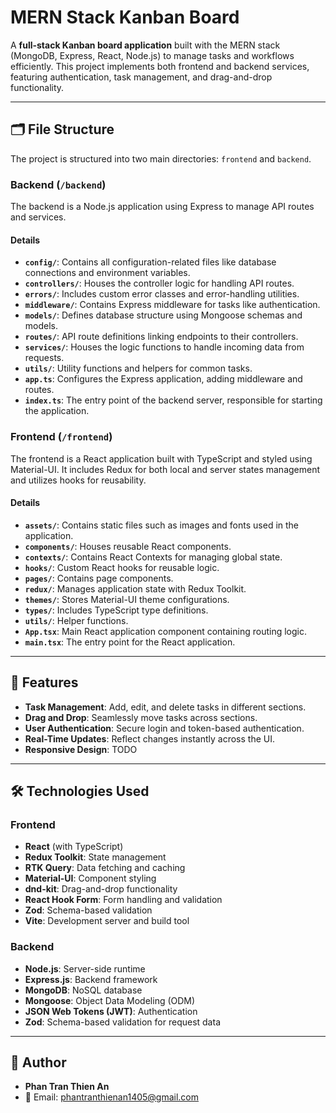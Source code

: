 # MERN Stack Kanban Board

A **full-stack Kanban board application** built with the MERN stack (MongoDB, Express, React, Node.js) to manage tasks and workflows efficiently. This project implements both frontend and backend services, featuring authentication, task management, and drag-and-drop functionality.

---

## 🗂️ File Structure

The project is structured into two main directories: `frontend` and `backend`.

### **Backend** (`/backend`)
The backend is a Node.js application using Express to manage API routes and services.

#### **Details**
- **`config/`**: Contains all configuration-related files like database connections and environment variables.
- **`controllers/`**: Houses the controller logic for handling API routes.
- **`errors/`**: Includes custom error classes and error-handling utilities.
- **`middleware/`**: Contains Express middleware for tasks like authentication.
- **`models/`**: Defines database structure using Mongoose schemas and models.
- **`routes/`**: API route definitions linking endpoints to their controllers.
- **`services/`**: Houses the logic functions to handle incoming data from requests.
- **`utils/`**: Utility functions and helpers for common tasks.
- **`app.ts`**: Configures the Express application, adding middleware and routes.
- **`index.ts`**: The entry point of the backend server, responsible for starting the application.

### **Frontend** (`/frontend`)
The frontend is a React application built with TypeScript and styled using Material-UI. It includes Redux for both local and server states management and utilizes hooks for reusability.

#### **Details**
- **`assets/`**: Contains static files such as images and fonts used in the application.
- **`components/`**: Houses reusable React components.
- **`contexts/`**: Contains React Contexts for managing global state.
- **`hooks/`**: Custom React hooks for reusable logic.
- **`pages/`**: Contains page components.
- **`redux/`**: Manages application state with Redux Toolkit.
- **`themes/`**: Stores Material-UI theme configurations.
- **`types/`**: Includes TypeScript type definitions.
- **`utils/`**: Helper functions.
- **`App.tsx`**: Main React application component containing routing logic.
- **`main.tsx`**: The entry point for the React application.

---

## 🚀 Features

- **Task Management**: Add, edit, and delete tasks in different sections.
- **Drag and Drop**: Seamlessly move tasks across sections.
- **User Authentication**: Secure login and token-based authentication.
- **Real-Time Updates**: Reflect changes instantly across the UI.
- **Responsive Design**: TODO

---

## 🛠️ Technologies Used

### **Frontend**
- **React** (with TypeScript)
- **Redux Toolkit**: State management
- **RTK Query**: Data fetching and caching
- **Material-UI**: Component styling
- **dnd-kit**: Drag-and-drop functionality
- **React Hook Form**: Form handling and validation
- **Zod**: Schema-based validation
- **Vite**: Development server and build tool

### **Backend**
- **Node.js**: Server-side runtime
- **Express.js**: Backend framework
- **MongoDB**: NoSQL database
- **Mongoose**: Object Data Modeling (ODM)
- **JSON Web Tokens (JWT)**: Authentication
- **Zod**: Schema-based validation for request data

---

## 👤 Author

- **Phan Tran Thien An**
- 📧 Email: [phantranthienan1405@gmail.com](mailto:phantranthienan1405@gmail.com)
